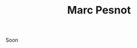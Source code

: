 ﻿---
title: Marc Pesnot
huis: Dom. de La Sénéchalière
regio: Loire Atlantique
photo: pesnot.jpg
layout: wijnhuis

wijnen:
    - naam:  La Bohème'13
      ref:   
      app:   Vin de France
      type:  Blanc sec
      cep:   Melon de Bourgogne 
      prijs: €10.22
      
    - naam:  La Bohème'13
      ref:   
      app:   Vin de France
      type:  Blanc sec
      cep:   Melon de Bourgogne 
      prijs: €10.95
      opm:   un élevage bien plus long
      
    - naam:  Nuitage'10
      ref:   
      app:   Vin de France
      type:  Blanc sec
      cep:   Melon de Bourgogne 
      prijs: €12.75
      opm:   vieilles vignes 
    
    
---
Soon 